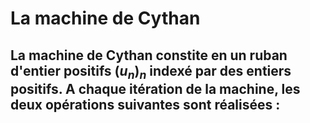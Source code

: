 
# La machine de Cythan

La machine de Cythan constite en un ruban d'entier positifs $(u_n)_n$ indexé par des entiers positifs.
A chaque itération de la machine, les deux opérations suivantes sont réalisées :
 - 
<!--stackedit_data:
eyJoaXN0b3J5IjpbLTIwMTEyODk5NzZdfQ==
-->